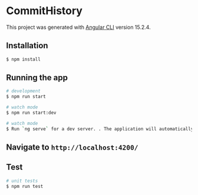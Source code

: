 # CommitHistory

This project was generated with [Angular CLI](https://github.com/angular/angular-cli) version 15.2.4.

## Installation

```bash
$ npm install
```

## Running the app

```bash
# development
$ npm run start

# watch mode
$ npm run start:dev

# watch mode
$ Run `ng serve` for a dev server. . The application will automatically reload if you change any of the source files.
```

## Navigate to `http://localhost:4200/`

## Test

```bash
# unit tests
$ npm run test
```
